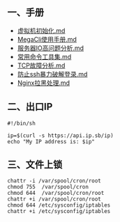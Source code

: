 ## 一、手册
- [虚拟机初始化.md](https://github.com/Lancger/opslinux/blob/master/linux/%E8%99%9A%E6%8B%9F%E6%9C%BA%E5%88%9D%E5%A7%8B%E5%8C%96.md)
- [MegaCli使用手册.md](https://github.com/Lancger/opslinux/blob/master/linux/MegaCli%E4%BD%BF%E7%94%A8%E6%89%8B%E5%86%8C.md)
- [服务器IO高问题分析.md](https://github.com/Lancger/opslinux/blob/master/linux/%E6%9C%8D%E5%8A%A1%E5%99%A8IO%E9%AB%98%E9%97%AE%E9%A2%98%E5%88%86%E6%9E%90.md)
- [常用命令工具集.md](https://github.com/Lancger/opslinux/blob/master/linux/常用命令工具集.md)
- [TCP故障分析.md](https://github.com/Lancger/opslinux/blob/master/linux/常用命令工具集.md)
- [防止ssh暴力破解登录.md](https://github.com/Lancger/opslinux/blob/master/linux/防止ssh暴力破解登录.md)
- [Nginx拉黑处理.md](https://github.com/Lancger/opslinux/blob/master/linux/Nginx%E7%BD%91%E7%AB%99%E4%BD%BF%E7%94%A8CDN%E4%B9%8B%E5%90%8E%E7%A6%81%E6%AD%A2%E7%94%A8%E6%88%B7%E7%9C%9F%E5%AE%9EIP%E8%AE%BF%E9%97%AE%E7%9A%84%E6%96%B9%E6%B3%95.md)


## 二、出口IP
```
#!/bin/sh

ip=$(curl -s https://api.ip.sb/ip)
echo "My IP address is: $ip"
```

## 三、文件上锁
```
chattr -i /var/spool/cron/root
chmod 755  /var/spool/cron
chmod 644  /var/spool/cron/root
chattr +i /var/spool/cron/root
chmod 644 /etc/sysconfig/iptables
chattr +i /etc/sysconfig/iptables
```

